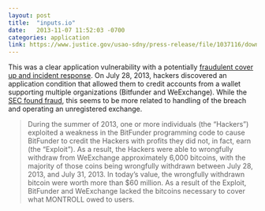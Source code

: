 ```yaml
---
layout: post
title:  "inputs.io"
date:   2013-11-07 11:52:03 -0700
categories: application
link: https://www.justice.gov/usao-sdny/press-release/file/1037116/download
---
```

This was a clear application vulnerability with a potentially [fraudulent cover up and incident response](https://nakedsecurity.sophos.com/2018/02/23/bitcoin-exchange-founder-charged-with-covering-up-hack/). On July 28, 2013, hackers discovered an application condition that allowed them to credit accounts from a wallet supporting multiple organizations (Bitfunder and WeExchange). While the [SEC found fraud](https://www.sec.gov/news/press-release/2018-23), this seems to be more related to handling of the breach and operating an unregistered exchange.

> During the summer of 2013, one or more individuals (the “Hackers”) exploited a weakness in the BitFunder programming code to cause BitFunder to credit the Hackers with profits they did not, in fact, earn (the “Exploit”).  As a result, the Hackers were able to wrongfully withdraw from WeExchange approximately 6,000 bitcoins, with the majority of those coins being wrongfully withdrawn between July 28, 2013, and July 31, 2013.  In today’s value, the wrongfully withdrawn bitcoin were worth more than $60 million.  As a result of the Exploit, BitFunder and WeExchange lacked the bitcoins necessary to cover what MONTROLL owed to users.
